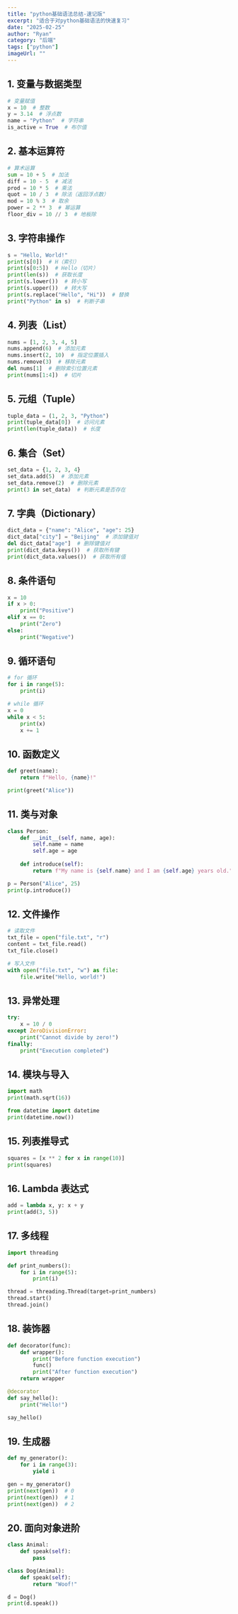 ```yaml
---
title: "python基础语法总结-速记版"
excerpt: "适合于对python基础语法的快速复习"
date: "2025-02-25"
author: "Ryan"
category: "后端"
tags: ["python"]
imageUrl: ""
---
```


## 1. 变量与数据类型

```python
# 变量赋值
x = 10  # 整数
y = 3.14  # 浮点数
name = "Python"  # 字符串
is_active = True  # 布尔值
```

## 2. 基本运算符

```python
# 算术运算
sum = 10 + 5  # 加法
diff = 10 - 5  # 减法
prod = 10 * 5  # 乘法
quot = 10 / 3  # 除法（返回浮点数）
mod = 10 % 3  # 取余
power = 2 ** 3  # 幂运算
floor_div = 10 // 3  # 地板除
```

## 3. 字符串操作

```python
s = "Hello, World!"
print(s[0])  # H（索引）
print(s[0:5])  # Hello（切片）
print(len(s))  # 获取长度
print(s.lower())  # 转小写
print(s.upper())  # 转大写
print(s.replace("Hello", "Hi"))  # 替换
print("Python" in s)  # 判断子串
```

## 4. 列表（List）

```python
nums = [1, 2, 3, 4, 5]
nums.append(6)  # 添加元素
nums.insert(2, 10)  # 指定位置插入
nums.remove(3)  # 移除元素
del nums[1]  # 删除索引位置元素
print(nums[1:4])  # 切片
```

## 5. 元组（Tuple）

```python
tuple_data = (1, 2, 3, "Python")
print(tuple_data[0])  # 访问元素
print(len(tuple_data))  # 长度
```

## 6. 集合（Set）

```python
set_data = {1, 2, 3, 4}
set_data.add(5)  # 添加元素
set_data.remove(2)  # 删除元素
print(3 in set_data)  # 判断元素是否存在
```

## 7. 字典（Dictionary）

```python
dict_data = {"name": "Alice", "age": 25}
dict_data["city"] = "Beijing"  # 添加键值对
del dict_data["age"]  # 删除键值对
print(dict_data.keys())  # 获取所有键
print(dict_data.values())  # 获取所有值
```

## 8. 条件语句

```python
x = 10
if x > 0:
    print("Positive")
elif x == 0:
    print("Zero")
else:
    print("Negative")
```

## 9. 循环语句

```python
# for 循环
for i in range(5):
    print(i)

# while 循环
x = 0
while x < 5:
    print(x)
    x += 1
```

## 10. 函数定义

```python
def greet(name):
    return f"Hello, {name}!"

print(greet("Alice"))
```

## 11. 类与对象

```python
class Person:
    def __init__(self, name, age):
        self.name = name
        self.age = age
    
    def introduce(self):
        return f"My name is {self.name} and I am {self.age} years old."

p = Person("Alice", 25)
print(p.introduce())
```

## 12. 文件操作

```python
# 读取文件
txt_file = open("file.txt", "r")
content = txt_file.read()
txt_file.close()

# 写入文件
with open("file.txt", "w") as file:
    file.write("Hello, world!")
```

## 13. 异常处理

```python
try:
    x = 10 / 0
except ZeroDivisionError:
    print("Cannot divide by zero!")
finally:
    print("Execution completed")
```

## 14. 模块与导入

```python
import math
print(math.sqrt(16))

from datetime import datetime
print(datetime.now())
```

## 15. 列表推导式

```python
squares = [x ** 2 for x in range(10)]
print(squares)
```

## 16. Lambda 表达式

```python
add = lambda x, y: x + y
print(add(3, 5))
```

## 17. 多线程

```python
import threading

def print_numbers():
    for i in range(5):
        print(i)

thread = threading.Thread(target=print_numbers)
thread.start()
thread.join()
```

## 18. 装饰器

```python
def decorator(func):
    def wrapper():
        print("Before function execution")
        func()
        print("After function execution")
    return wrapper

@decorator
def say_hello():
    print("Hello!")

say_hello()
```

## 19. 生成器

```python
def my_generator():
    for i in range(3):
        yield i

gen = my_generator()
print(next(gen))  # 0
print(next(gen))  # 1
print(next(gen))  # 2
```

## 20. 面向对象进阶

```python
class Animal:
    def speak(self):
        pass

class Dog(Animal):
    def speak(self):
        return "Woof!"

d = Dog()
print(d.speak())
```